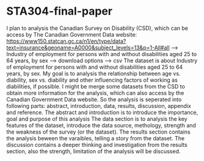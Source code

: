 # STA304-final-paper
I plan to analysis the Canadian Survey on Disability (CSD), which can be access by The Canadian Government Data website: https://www150.statcan.gc.ca/n1/en/type/data?text=insurance&geoname=A0000&subject_levels=13&p=1-All#all 
--> Industry of employment for persons with and without disabilities aged 25 to 64 years, by sex --> download options --> csv
The dataset is about Industry of employment for persons with and without disabilities aged 25 to 64 years, by sex.
My goal is to analysis the relationship between age vs. diability, sex vs. diability and other influencing factors of working as diabilities, if possible. I might be merge some datasets from the CSD to obtain more information for the analysis, which can also access by the Canadian Government Data website. 
So the analysis is seperated into following parts: 
abstract, introduction, data, results, discussion, appendix and reference. 
The abstract and introduction is to introduce the importance, goal and purpose of this analysis 
The data section is to analysis the key features of the dataset, introduce the data source, methology, strength and the weakness of the survey (or the dataset).
The results section contains the analysis beween the varaibles, telling a story from the dataset. 
The discussion contains a deeper thinking and investigation from the results section, also the strength, limitation of the analysis will be discussed. 

